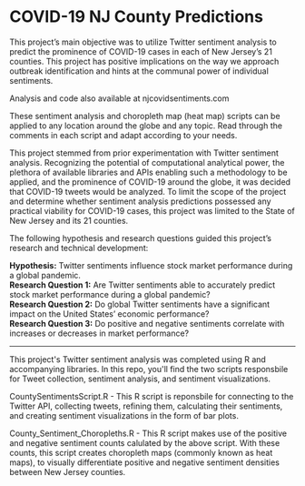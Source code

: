 # COVID-19 NJ County Predictions

This project’s main objective was to utilize Twitter sentiment analysis to predict the prominence of COVID-19 cases in each of New Jersey’s 21 counties. This project has positive implications on the way we approach outbreak identification and hints at the communal power of individual sentiments.

Analysis and code also available at njcovidsentiments.com

These sentiment analysis and choropleth map (heat map) scripts can be applied to any location around the globe and any topic. Read through the comments in each script and adapt according to your needs.

This project stemmed from prior  experimentation with Twitter sentiment analysis. Recognizing the potential of computational analytical power, the plethora of available libraries and APIs enabling such a methodology to be applied, and the prominence of COVID-19 around the globe, it was decided that COVID-19 tweets would be analyzed. To limit the scope of the project and determine whether sentiment analysis predictions possessed any practical viability for COVID-19 cases, this project was limited to the State of New Jersey and its 21 counties.

The following hypothesis and research questions guided this project’s research and technical development:  

**Hypothesis:** Twitter sentiments influence stock market performance during a global pandemic.  
**Research Question 1:** Are Twitter sentiments able to accurately predict stock market performance during a global pandemic?  
**Research Question 2:** Do global Twitter sentiments have a significant impact on the United States’ economic performance?  
**Research Question 3:** Do positive and negative sentiments correlate with increases or decreases in market performance?

---

This project's Twitter sentiment analysis was completed using R and accompanying libraries. In this repo, you'll find the two scripts responsbile for Tweet collection, sentiment analysis, and sentiment visualizations.

CountySentimentsScript.R - This R script is reponsbile for connecting to the Twitter API, collecting tweets, refining them, calculating their sentiments, and creating sentiment visualizations in the form of bar plots.

County_Sentiment_Choropleths.R - This R script makes use of the positive and negative sentiment counts calulated by the above script. With these counts, this script creates choropleth maps (commonly known as heat maps), to visually differentiate positive and negative sentiment densities between New Jersey counties.

